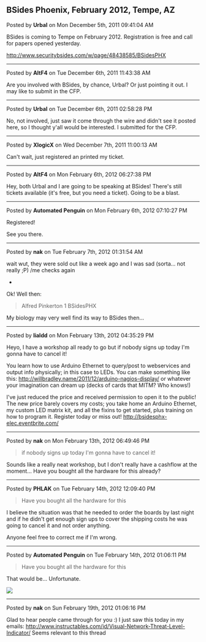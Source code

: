 ## BSides Phoenix, February 2012, Tempe, AZ
Posted by **Urbal** on Mon December 5th, 2011 09:41:04 AM

BSides is coming to Tempe on February 2012. Registration is free and call for
papers opened yesterday.

<http://www.securitybsides.com/w/page/48438585/BSidesPHX>

--------------------------------------------------------------------------------

Posted by **AltF4** on Tue December 6th, 2011 11:43:38 AM

Are you involved with BSides, by chance, Urbal? Or just pointing it out. I may
like to submit in the CFP.

--------------------------------------------------------------------------------

Posted by **Urbal** on Tue December 6th, 2011 02:58:28 PM

No, not involved, just saw it come through the wire and didn't see it posted
here, so I thought y'all would be interested. I submitted for the CFP.

--------------------------------------------------------------------------------

Posted by **XlogicX** on Wed December 7th, 2011 11:00:13 AM

Can't wait, just registered an printed my ticket.

--------------------------------------------------------------------------------

Posted by **AltF4** on Mon February 6th, 2012 06:27:38 PM

Hey, both Urbal and I are going to be speaking at BSides! There's still tickets
available (it's free, but you need a ticket). Going to be a blast.

--------------------------------------------------------------------------------

Posted by **Automated Penguin** on Mon February 6th, 2012 07:10:27 PM

Registered!

See you there.

--------------------------------------------------------------------------------

Posted by **nak** on Tue February 7th, 2012 01:31:54 AM

wait wut, they were sold out like a week ago and I was sad (sorta... not really
;P)
/me checks again

*
Ok! Well then:
> Alfred Pinkerton 	1 	BSidesPHX

My biology may very well find its way to BSides then...

--------------------------------------------------------------------------------

Posted by **lialdd** on Mon February 13th, 2012 04:35:29 PM

Heyo, I have a workshop all ready to go but if nobody signs up today I'm gonna
have to cancel it!

You learn how to use Arduino Ethernet to query/post to webservices and output
info physically; in this case to LEDs. You can make something like this:
<http://willbradley.name/2011/12/arduino-nagios-display/> or whatever your
imagination can dream up (decks of cards that MITM? Who knows!)

I've just reduced the price and received permission to open it to the public!
The new price barely covers my costs; you take home an Arduino Ethernet, my
custom LED matrix kit, and all the fixins to get started, plus training on how
to program it. Register today or miss out!
<http://bsidesphx-elec.eventbrite.com/>

--------------------------------------------------------------------------------

Posted by **nak** on Mon February 13th, 2012 06:49:46 PM

> if nobody signs up today I'm gonna have to cancel it!

Sounds like a really neat workshop, but I don't really have a cashflow at the
moment... Have you bought all the hardware for this already?

--------------------------------------------------------------------------------

Posted by **PHLAK** on Tue February 14th, 2012 12:09:40 PM

> Have you bought all the hardware for this

I believe the situation was that he needed to order the boards by last night and
if he didn't get enough sign ups to cover the shipping costs he was going to
cancel it and not order anything.

Anyone feel free to correct me if I'm wrong.

--------------------------------------------------------------------------------

Posted by **Automated Penguin** on Tue February 14th, 2012 01:06:11 PM

> Have you bought all the hardware for this

That would be... Unfortunate.

![](http://static.tumblr.com/nxveby3/K7nluq5f7/tumblr_luonoxu9hq1qeyb9ho1_500.gif)

--------------------------------------------------------------------------------

Posted by **nak** on Sun February 19th, 2012 01:06:16 PM

Glad to hear people came through for you :)
I just saw this today in my emails:
<http://www.instructables.com/id/Visual-Network-Threat-Level-Indicator/>
Seems relevant to this thread
